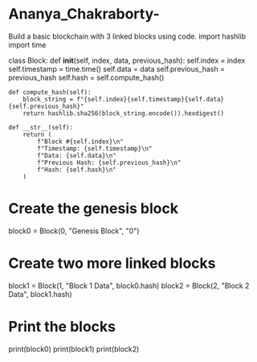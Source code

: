 # Ananya_Chakraborty-
 Build a basic blockchain with 3 linked blocks using code. 
import hashlib
import time

class Block:
    def __init__(self, index, data, previous_hash):
        self.index = index
        self.timestamp = time.time()
        self.data = data
        self.previous_hash = previous_hash
        self.hash = self.compute_hash()

    def compute_hash(self):
        block_string = f"{self.index}{self.timestamp}{self.data}{self.previous_hash}"
        return hashlib.sha256(block_string.encode()).hexdigest()

    def __str__(self):
        return (
            f"Block #{self.index}\n"
            f"Timestamp: {self.timestamp}\n"
            f"Data: {self.data}\n"
            f"Previous Hash: {self.previous_hash}\n"
            f"Hash: {self.hash}\n"
        )

# Create the genesis block
block0 = Block(0, "Genesis Block", "0")

# Create two more linked blocks
block1 = Block(1, "Block 1 Data", block0.hash)
block2 = Block(2, "Block 2 Data", block1.hash)

# Print the blocks
print(block0)
print(block1)
print(block2)

